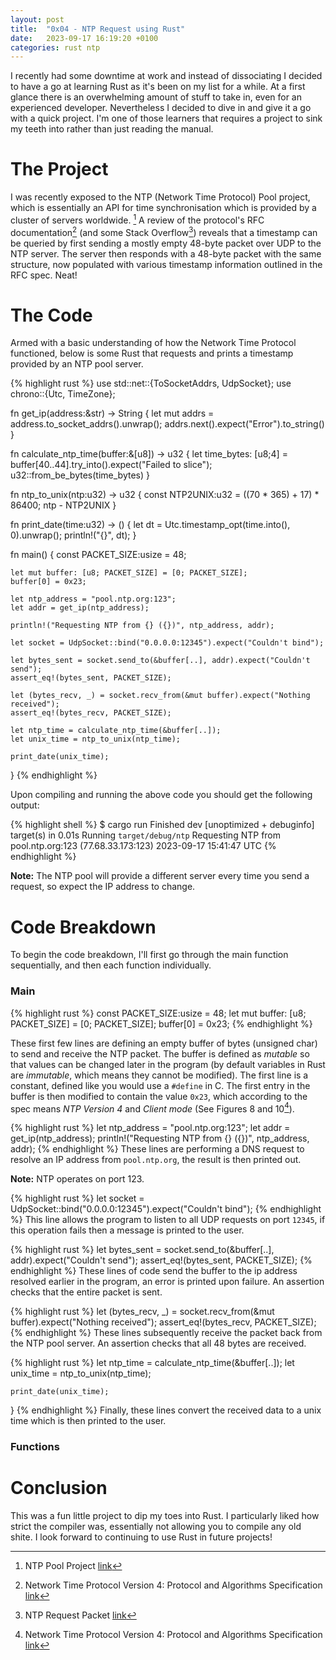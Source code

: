 ```yaml
---
layout: post
title:  "0x04 - NTP Request using Rust"
date:   2023-09-17 16:19:20 +0100
categories: rust ntp
---
```


I recently had some downtime at work and instead of dissociating I decided to have a go at learning Rust as it's been on my list for a while. At a first glance there is an overwhelming amount of stuff to take in, even for an experienced developer. Nevertheless I decided to dive in and give it a go with a quick project. I'm one of those learners that requires a project to sink my teeth into rather than just reading the manual.

# The Project

I was recently exposed to the NTP (Network Time Protocol) Pool project, which is essentially an API for time synchronisation which is provided by a cluster of servers worldwide. [^1] A review of the protocol's RFC documentation[^2] (and some Stack Overflow[^3]) reveals that a timestamp can be queried by first sending a mostly empty 48-byte packet over UDP to the NTP server. The server then responds with a 48-byte packet with the same structure, now populated with various timestamp information outlined in the RFC spec. Neat!


# The Code

Armed with a basic understanding of how the Network Time Protocol functioned, below is some Rust that requests and prints a timestamp provided by an NTP pool server.

{% highlight rust %}
use std::net::{ToSocketAddrs, UdpSocket};
use chrono::{Utc, TimeZone};

fn get_ip(address:&str) -> String {
    let mut addrs = address.to_socket_addrs().unwrap();
    addrs.next().expect("Error").to_string()
}

fn calculate_ntp_time(buffer:&[u8]) -> u32 {
    let time_bytes: [u8;4] = buffer[40..44].try_into().expect("Failed to slice");
    u32::from_be_bytes(time_bytes)
}

fn ntp_to_unix(ntp:u32) -> u32 {
    const NTP2UNIX:u32 = ((70 * 365) + 17) * 86400;
    ntp - NTP2UNIX
}

fn print_date(time:u32) -> () {
    let dt = Utc.timestamp_opt(time.into(), 0).unwrap();
    println!("{}", dt);
}

fn main() {
    const PACKET_SIZE:usize = 48;

    let mut buffer: [u8; PACKET_SIZE] = [0; PACKET_SIZE];
    buffer[0] = 0x23;

    let ntp_address = "pool.ntp.org:123";
    let addr = get_ip(ntp_address);

    println!("Requesting NTP from {} ({})", ntp_address, addr);

    let socket = UdpSocket::bind("0.0.0.0:12345").expect("Couldn't bind");

    let bytes_sent = socket.send_to(&buffer[..], addr).expect("Couldn't send");
    assert_eq!(bytes_sent, PACKET_SIZE);

    let (bytes_recv, _) = socket.recv_from(&mut buffer).expect("Nothing received");
    assert_eq!(bytes_recv, PACKET_SIZE);

    let ntp_time = calculate_ntp_time(&buffer[..]);
    let unix_time = ntp_to_unix(ntp_time);

    print_date(unix_time);
}
{% endhighlight %}

Upon compiling and running the above code you should get the following output:

{% highlight shell %}
$ cargo run
    Finished dev [unoptimized + debuginfo] target(s) in 0.01s
     Running `target/debug/ntp`
Requesting NTP from pool.ntp.org:123 (77.68.33.173:123)
2023-09-17 15:41:47 UTC
{% endhighlight %}

**Note:** The NTP pool will provide a different server every time you send a request, so expect the IP address to change.

# Code Breakdown

To begin the code breakdown, I'll first go through the main function sequentially, and then each function individually.

### Main
{% highlight rust %}
    const PACKET_SIZE:usize = 48;
    let mut buffer: [u8; PACKET_SIZE] = [0; PACKET_SIZE];
    buffer[0] = 0x23;
{% endhighlight %}

These first few lines are defining an empty buffer of bytes (unsigned char) to send and receive the NTP packet. The buffer is defined as _mutable_ so that values can be changed later in the program (by default variables in Rust are _immutable_, which means they cannot be modified).  The first line is a constant, defined like you would use a `#define` in C. The first entry in the buffer is then modified to contain the value `0x23`, which according to the spec means _NTP Version 4_ and _Client mode_ (See Figures 8 and 10[^2]).

{% highlight rust %}
    let ntp_address = "pool.ntp.org:123";
    let addr = get_ip(ntp_address);
    println!("Requesting NTP from {} ({})", ntp_address, addr);
{% endhighlight %}
These lines are performing a DNS request to resolve an IP address from `pool.ntp.org`, the result is then printed out.

**Note:** NTP operates on port 123.

{% highlight rust %}
    let socket = UdpSocket::bind("0.0.0.0:12345").expect("Couldn't bind");
{% endhighlight %}
This line allows the program to listen to all UDP requests on port `12345`, if this operation fails then a message is printed to the user.

{% highlight rust %}
    let bytes_sent = socket.send_to(&buffer[..], addr).expect("Couldn't send");
    assert_eq!(bytes_sent, PACKET_SIZE);
{% endhighlight %}
These lines of code send the buffer to the ip address resolved earlier in the program, an error is printed upon failure. An assertion checks that the entire packet is sent.

{% highlight rust %}
    let (bytes_recv, _) = socket.recv_from(&mut buffer).expect("Nothing received");
    assert_eq!(bytes_recv, PACKET_SIZE);
{% endhighlight %}
These lines subsequently receive the packet back from the NTP pool server. An assertion checks that all 48 bytes are received.

{% highlight rust %}
    let ntp_time = calculate_ntp_time(&buffer[..]);
    let unix_time = ntp_to_unix(ntp_time);

    print_date(unix_time);
}
{% endhighlight %}
Finally, these lines convert the received data to a unix time which is then printed to the user.

### Functions

# Conclusion
This was a fun little project to dip my toes into Rust. I particularly liked how strict the compiler was, essentially not allowing you to compile any old shite. I look forward to continuing to use Rust in future projects!

[^1]: NTP Pool Project [link](https://www.ntppool.org/)
[^2]: Network Time Protocol Version 4: Protocol and Algorithms Specification [link](https://www.ntp.org/reflib/rfc/rfc5905.txt)
[^3]: NTP Request Packet [link](https://stackoverflow.com/questions/14171366/ntp-request-packet)
